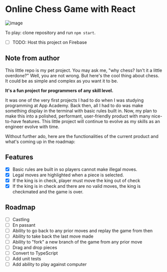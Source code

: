 # Online Chess Game with React

![image](https://user-images.githubusercontent.com/9043536/150020941-7da1b561-f9eb-4d3a-b3a5-d962d0f5200f.png)

To play: clone repository and run `npm start`.
- [ ] TODO: Host this project on Firebase

## Note from author
This little repo is my pet project. You may ask me, "why chess? Isn't it a little overdone?"
Well, you are not wrong. But here's the cool thing about chess. It could be as simple and complex as you want it to be.

**It's a fun project for programmers of any skill level.**

It was one of the very first projects I had to do when I was studying programming at App Academy. Back then, all I had to do was make something display in the terminal with basic rules built in.
Now, my plan to make this into a polished, performant, user-friendly product with many nice-to-have features.
This little project will continue to evolve as my skills as an engineer evolve with time.

Without further ado, here are the functionalities of the current product and what's coming up in the roadmap:

## Features
- [x] Basic rules are built in so players cannot make illegal moves.
- [x] Legal moves are highlighted when a piece is selected.
- [x] If the king is in check, player must move the king out of check
- [x] If the king is in check and there are no valid moves, the king is checkmated and the game is over.

## Roadmap
- [ ] Castling
- [ ] En passant
- [ ] Ability to go back to any prior moves and replay the game from then
- [ ] Ability to take back the last move made
- [ ] Ability to "fork" a new branch of the game from any prior move
- [ ] Drag and drop pieces
- [ ] Convert to TypeScript
- [ ] Add unit tests
- [ ] Add ability to play against computer

